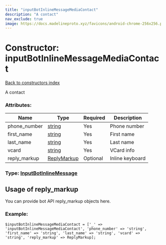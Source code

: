 ```yaml
---
title: "inputBotInlineMessageMediaContact"
description: "A contact"
nav_exclude: true
image: https://docs.madelineproto.xyz/favicons/android-chrome-256x256.png
---
```

# Constructor: inputBotInlineMessageMediaContact  
[Back to constructors index](/API_docs/constructors/index.html)



A contact

### Attributes:

| Name     |    Type       | Required | Description |
|----------|---------------|----------|-------------|
|phone\_number|[string](/API_docs/types/string.html) | Yes|Phone number|
|first\_name|[string](/API_docs/types/string.html) | Yes|First name|
|last\_name|[string](/API_docs/types/string.html) | Yes|Last name|
|vcard|[string](/API_docs/types/string.html) | Yes|VCard info|
|reply\_markup|[ReplyMarkup](/API_docs/types/ReplyMarkup.html) | Optional|Inline keyboard|



### Type: [InputBotInlineMessage](/API_docs/types/InputBotInlineMessage.html)



## Usage of reply_markup

You can provide bot API reply_markup objects here.  


### Example:

```
$inputBotInlineMessageMediaContact = ['_' => 'inputBotInlineMessageMediaContact', 'phone_number' => 'string', 'first_name' => 'string', 'last_name' => 'string', 'vcard' => 'string', 'reply_markup' => ReplyMarkup];
```  
